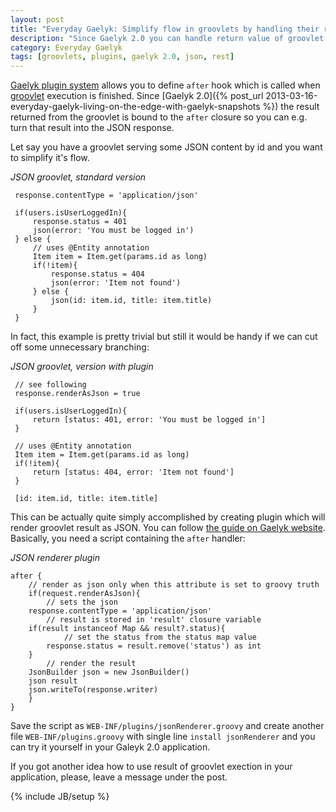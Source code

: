 ```yaml
---
layout: post
title: "Everyday Gaelyk: Simplify flow in groovlets by handling their return values"
description: "Since Gaelyk 2.0 you can handle return value of groovlet e.g. to generate JSON response"
category: Everyday Gaelyk
tags: [groovlets, plugins, gaelyk 2.0, json, rest]
---
```


[Gaelyk plugin system](http://gaelyk.appspot.com/tutorial/plugins) 
allows you to define `after` hook which is called when [groovlet](http://gaelyk.appspot.com/tutorial/views-and-controllers#groovlets) 
execution is finished. Since [Gaelyk 2.0]({% post_url 2013-03-16-everyday-gaelyk-living-on-the-edge-with-gaelyk-snapshots %}) the 
result returned from the groovlet is bound to the `after` closure so you can e.g. turn that result into the JSON response.

<!--more-->

Let say you have a groovlet serving some JSON content by id and you want to simplify it's flow.

*JSON groovlet, standard version*

     response.contentType = 'application/json'

     if(users.isUserLoggedIn){
         response.status = 401
         json(error: 'You must be logged in') 
     } else {
         // uses @Entity annotation
         Item item = Item.get(params.id as long)
         if(!item){
             response.status = 404
             json(error: 'Item not found')
         } else {
             json(id: item.id, title: item.title)
         }
     }

In fact, this example is pretty trivial but still it would be handy if we can cut off some unnecessary branching:

*JSON groovlet, version with plugin*

     // see following
     response.renderAsJson = true

     if(users.isUserLoggedIn){
         return [status: 401, error: 'You must be logged in'] 
     }

     // uses @Entity annotation
     Item item = Item.get(params.id as long)
     if(!item){
         return [status: 404, error: 'Item not found']
     }
     
     [id: item.id, title: item.title]

This can be actually quite simply accomplished by creating plugin which will render groovlet result as JSON.
You can follow [the guide on Gaelyk website](http://gaelyk.appspot.com/tutorial/plugins#anatomy).
Basically, you need a script containing the `after` handler:

*JSON renderer plugin*

    after {
        // render as json only when this attribute is set to groovy truth
        if(request.renderAsJson){
            // sets the json
	    response.contentType = 'application/json'
            // result is stored in 'result' closure variable
	    if(result instanceof Map && result?.status){
                // set the status from the status map value
	        response.status = result.remove('status') as int
	    }
            // render the result
	    JsonBuilder json = new JsonBuilder()
	    json result
	    json.writeTo(response.writer)
        }
    }

Save the script as `WEB-INF/plugins/jsonRenderer.groovy` and create another file `WEB-INF/plugins.groovy` with single line `install jsonRenderer`
and you can try it yourself in your Galeyk 2.0 application.


If you got another idea how to use result of groovlet exection in your application, please, leave a message under the post.


{% include JB/setup %}
